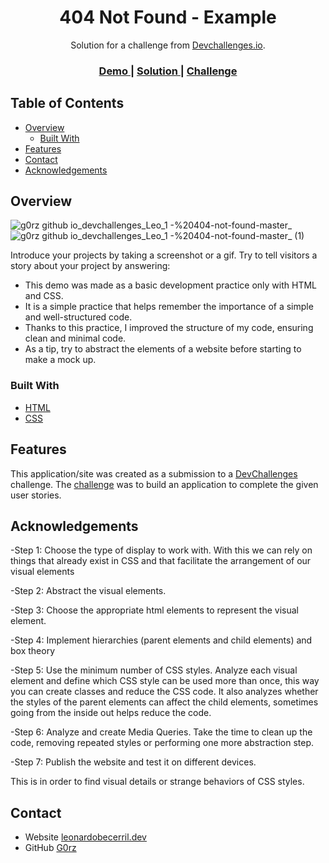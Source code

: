 <!-- Please update value in the {}  -->

<h1 align="center">404 Not Found - Example</h1>

<div align="center">
   Solution for a challenge from  <a href="https://legacy.devchallenges.io/" target="_blank">Devchallenges.io</a>.
</div>

<div align="center">
  <h3>
    <a href="https://g0rz.github.io/devchallenges/Leo/404/">
      Demo
    </a>
    <span> | </span>
    <a href="https://github.com/G0rz/devchallenges/tree/main/Leo/404">
      Solution
    </a>
    <span> | </span>
    <a href="https://legacy.devchallenges.io/challenges/wBunSb7FPrIepJZAg0sY ">
      Challenge
    </a>
  </h3>
</div>

<!-- TABLE OF CONTENTS -->

## Table of Contents

- [Overview](#overview)
  - [Built With](#built-with)
- [Features](#features)
- [Contact](#contact)
- [Acknowledgements](#acknowledgements)

<!-- OVERVIEW -->

## Overview

![g0rz github io_devchallenges_Leo_1 -%20404-not-found-master_](https://github.com/G0rz/devchallenges/assets/63682340/b1873a4a-0088-404e-bb18-14e402fdb0d3)
![g0rz github io_devchallenges_Leo_1 -%20404-not-found-master_ (1)](https://github.com/G0rz/devchallenges/assets/63682340/33ddc084-1778-4e59-b456-589ce369583f)

Introduce your projects by taking a screenshot or a gif. Try to tell visitors a story about your project by answering:

- This demo was made as a basic development practice only with HTML and CSS.
- It is a simple practice that helps remember the importance of a simple and well-structured code.
- Thanks to this practice, I improved the structure of my code, ensuring clean and minimal code.
- As a tip, try to abstract the elements of a website before starting to make a mock up.

### Built With

<!-- This section should list any major frameworks that you built your project using. Here are a few examples.-->

- [HTML](https://www.w3schools.com/html/)
- [CSS](https://www.w3schools.com/css/)
  
## Features

<!-- List the features of your application or follow the template. Don't share the figma file here :) -->

This application/site was created as a submission to a [DevChallenges](https://devchallenges.io/challenges) challenge. The [challenge](https://devchallenges.io/challenges/wBunSb7FPrIepJZAg0sY) was to build an application to complete the given user stories.

## Acknowledgements

-Step 1: Choose the type of display to work with.
   With this we can rely on things that already exist in CSS and that facilitate the arrangement of our visual elements

-Step 2: Abstract the visual elements.

-Step 3: Choose the appropriate html elements to represent the visual element.

-Step 4: Implement hierarchies (parent elements and child elements) and box theory

-Step 5: Use the minimum number of CSS styles.
   Analyze each visual element and define which CSS style can be used more than once, this way you can create classes and reduce the CSS code.
   It also analyzes whether the styles of the parent elements can affect the child elements, sometimes going from the inside out helps reduce the code.

-Step 6: Analyze and create Media Queries.
   Take the time to clean up the code, removing repeated styles or performing one more abstraction step.
   
-Step 7: Publish the website and test it on different devices.

This is in order to find visual details or strange behaviors of CSS styles.
## Contact

- Website [leonardobecerril.dev](https://leonardobecerril.dev)
- GitHub [G0rz](https://github.com/G0rz)
